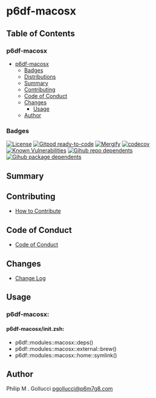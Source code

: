 # p6df-macosx

## Table of Contents


### p6df-macosx
- [p6df-macosx](#p6df-macosx)
  - [Badges](#badges)
  - [Distributions](#distributions)
  - [Summary](#summary)
  - [Contributing](#contributing)
  - [Code of Conduct](#code-of-conduct)
  - [Changes](#changes)
    - [Usage](#usage)
  - [Author](#author)

### Badges

[![License](https://img.shields.io/badge/License-Apache%202.0-yellowgreen.svg)](https://opensource.org/licenses/Apache-2.0)
[![Gitpod ready-to-code](https://img.shields.io/badge/Gitpod-ready--to--code-blue?logo=gitpod)](https://gitpod.io/#https://github.com/p6m7g8/p6df-macosx)
[![Mergify](https://img.shields.io/endpoint.svg?url=https://gh.mergify.io/badges/p6m7g8/p6df-macosx/&style=flat)](https://mergify.io)
[![codecov](https://codecov.io/gh/p6m7g8/p6df-macosx/branch/master/graph/badge.svg?token=14Yj1fZbew)](https://codecov.io/gh/p6m7g8/p6df-macosx)
[![Known Vulnerabilities](https://snyk.io/test/github/p6m7g8/p6df-macosx/badge.svg?targetFile=package.json)](https://snyk.io/test/github/p6m7g8/p6df-macosx?targetFile=package.json)
[![Gihub repo dependents](https://badgen.net/github/dependents-repo/p6m7g8/p6df-macosx)](https://github.com/p6m7g8/p6df-macosx/network/dependents?dependent_type=REPOSITORY)
[![Gihub package dependents](https://badgen.net/github/dependents-pkg/p6m7g8/p6df-macosx)](https://github.com/p6m7g8/p6df-macosx/network/dependents?dependent_type=PACKAGE)

## Summary

## Contributing

- [How to Contribute](CONTRIBUTING.md)

## Code of Conduct

- [Code of Conduct](https://github.com/p6m7g8/.github/blob/master/CODE_OF_CONDUCT.md)

## Changes

- [Change Log](CHANGELOG.md)

## Usage

### p6df-macosx:

#### p6df-macosx/init.zsh:

- p6df::modules::macosx::deps()
- p6df::modules::macosx::external::brew()
- p6df::modules::macosx::home::symlink()



## Author

Philip M . Gollucci <pgollucci@p6m7g8.com>

